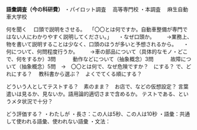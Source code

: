 
**語彙調査（今の科研費）**
・パイロット調査
　高等専門校
・本調査
　麻生自動車大学校

何を聞く
　口頭で説明をさせる。
　「〇〇とは何ですか。自動車整備が専門ではない人にわかりやすく説明してください。」
　・なぜ口頭か。
　　→業務上、物を書いて説明することは少なく、口頭のほうが多いと予想されるから。
　・何について、何問程度行うか。
　　→車の部品について（具体的なモノ・どこで、何をするか）3問
　　　動作などについて（抽象概念）3問
　　　故障について（抽象概念）5問　→　〇〇とは何で、なぜ危険ですか？　にする？
で、どれにする？
　教科書から選ぶ？　よくでてくる順にする？

どういう人としてテストする？　素のまま？　お店で、などの仮想設定？
言葉遣いは見るか、見ないか。語用論的適切さまで含めるか。
テストである、というメタ状況で十分？

どう評価する？
・わたしが
・長さ：この人は5秒、この人は10秒
・語彙：共通して使われる語彙、使われない語彙
・文法：